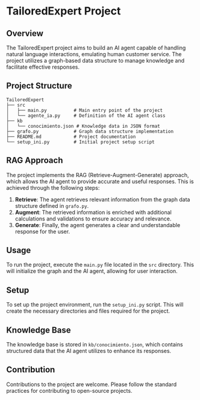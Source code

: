 # TailoredExpert Project

## Overview
The TailoredExpert project aims to build an AI agent capable of handling natural language interactions, emulating human customer service. The project utilizes a graph-based data structure to manage knowledge and facilitate effective responses.

## Project Structure
```
TailoredExpert
├── src
│   ├── main.py          # Main entry point of the project
│   └── agente_ia.py     # Definition of the AI agent class
├── kb
│   └── conocimiento.json # Knowledge data in JSON format
├── grafo.py             # Graph data structure implementation
├── README.md            # Project documentation
└── setup_ini.py         # Initial project setup script
```

## RAG Approach
The project implements the RAG (Retrieve-Augment-Generate) approach, which allows the AI agent to provide accurate and useful responses. This is achieved through the following steps:

1. **Retrieve**: The agent retrieves relevant information from the graph data structure defined in `grafo.py`.
2. **Augment**: The retrieved information is enriched with additional calculations and validations to ensure accuracy and relevance.
3. **Generate**: Finally, the agent generates a clear and understandable response for the user.

## Usage
To run the project, execute the `main.py` file located in the `src` directory. This will initialize the graph and the AI agent, allowing for user interaction.

## Setup
To set up the project environment, run the `setup_ini.py` script. This will create the necessary directories and files required for the project.

## Knowledge Base
The knowledge base is stored in `kb/conocimiento.json`, which contains structured data that the AI agent utilizes to enhance its responses.

## Contribution
Contributions to the project are welcome. Please follow the standard practices for contributing to open-source projects.

